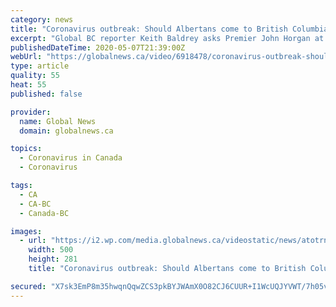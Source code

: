 ```yaml
---
category: news
title: "Coronavirus outbreak: Should Albertans come to British Columbia?"
excerpt: "Global BC reporter Keith Baldrey asks Premier John Horgan at a press briefing if Albertans should be travelling to B.C. for non-essential visits, despite the loosening of some COVID-19 measures beginning in mid-May."
publishedDateTime: 2020-05-07T21:39:00Z
webUrl: "https://globalnews.ca/video/6918478/coronavirus-outbreak-should-albertans-come-to-british-columbia"
type: article
quality: 55
heat: 55
published: false

provider:
  name: Global News
  domain: globalnews.ca

topics:
  - Coronavirus in Canada
  - Coronavirus

tags:
  - CA
  - CA-BC
  - Canada-BC

images:
  - url: "https://i2.wp.com/media.globalnews.ca/videostatic/news/atotrnzru2-ta2ndeucdi/WEB_0507_JOHN_HORGAN_2.jpg?w=500&quality=70&strip=all"
    width: 500
    height: 281
    title: "Coronavirus outbreak: Should Albertans come to British Columbia?"

secured: "X7sk3EmP8m35hwqnQqwZCS3pkBYJWAmX0O82CJ6CUUR+I1WcUQJYVWT/7h05vGmwMrW30iqT6kR/eDno3Gj7g9SNRbLcBTE5m5t7z5TnMMBy6zY6u6hEHcaL0Gs/xkrEH/Y9/fm2SsNX5qdkZ6H3UulLNAdOuxnS12tGMhZ8TNgE89DXFKDuw838dObcEqPwjgrWSqMcEyCU70fgPvTP6B0w6ePn1ORMCutq8DjcqtjPCuipn1vgUdb7qdvuylymqoWT3JH97jwUofAnhwunZncwXzh1BgXiANuH72MIUPw3hBS+j3MLSx8V8J94y6OG1RoVKDI702s8qgQ8D5o19iyMPv09UttbnEJvDsN4u+AtdXrKMT8lRk83PecNSPqBjuKXOqevjP+YC0UneDzSTgXIXpWViSwHN238NbCBFrje6tQEbsX8zeiIa3QtfdFcOaZts78RZMS+OCU0oD17w+KYYuOnpj1YYHwNzBx+3/k=;WywT2a9VewXcqS1N9Mfs9A=="
---
```


